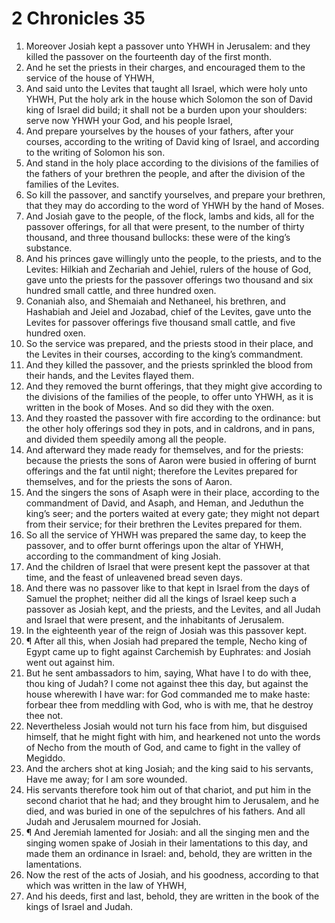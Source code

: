 ﻿# 2 Chronicles 35
1. Moreover Josiah kept a passover unto YHWH in Jerusalem: and they killed the passover on the fourteenth day of the first month. 
2. And he set the priests in their charges, and encouraged them to the service of the house of YHWH, 
3. And said unto the Levites that taught all Israel, which were holy unto YHWH, Put the holy ark in the house which Solomon the son of David king of Israel did build; it shall not be a burden upon your shoulders: serve now YHWH your God, and his people Israel, 
4. And prepare yourselves by the houses of your fathers, after your courses, according to the writing of David king of Israel, and according to the writing of Solomon his son. 
5. And stand in the holy place according to the divisions of the families of the fathers of your brethren the people, and after the division of the families of the Levites. 
6. So kill the passover, and sanctify yourselves, and prepare your brethren, that they may do according to the word of YHWH by the hand of Moses. 
7. And Josiah gave to the people, of the flock, lambs and kids, all for the passover offerings, for all that were present, to the number of thirty thousand, and three thousand bullocks: these were of the king’s substance. 
8. And his princes gave willingly unto the people, to the priests, and to the Levites: Hilkiah and Zechariah and Jehiel, rulers of the house of God, gave unto the priests for the passover offerings two thousand and six hundred small cattle, and three hundred oxen. 
9. Conaniah also, and Shemaiah and Nethaneel, his brethren, and Hashabiah and Jeiel and Jozabad, chief of the Levites, gave unto the Levites for passover offerings five thousand small cattle, and five hundred oxen. 
10. So the service was prepared, and the priests stood in their place, and the Levites in their courses, according to the king’s commandment. 
11. And they killed the passover, and the priests sprinkled the blood from their hands, and the Levites flayed them. 
12. And they removed the burnt offerings, that they might give according to the divisions of the families of the people, to offer unto YHWH, as it is written in the book of Moses. And so did they with the oxen. 
13. And they roasted the passover with fire according to the ordinance: but the other holy offerings sod they in pots, and in caldrons, and in pans, and divided them speedily among all the people. 
14. And afterward they made ready for themselves, and for the priests: because the priests the sons of Aaron were busied in offering of burnt offerings and the fat until night; therefore the Levites prepared for themselves, and for the priests the sons of Aaron. 
15. And the singers the sons of Asaph were in their place, according to the commandment of David, and Asaph, and Heman, and Jeduthun the king’s seer; and the porters waited at every gate; they might not depart from their service; for their brethren the Levites prepared for them. 
16. So all the service of YHWH was prepared the same day, to keep the passover, and to offer burnt offerings upon the altar of YHWH, according to the commandment of king Josiah. 
17. And the children of Israel that were present kept the passover at that time, and the feast of unleavened bread seven days. 
18. And there was no passover like to that kept in Israel from the days of Samuel the prophet; neither did all the kings of Israel keep such a passover as Josiah kept, and the priests, and the Levites, and all Judah and Israel that were present, and the inhabitants of Jerusalem. 
19. In the eighteenth year of the reign of Josiah was this passover kept. 
20. ¶ After all this, when Josiah had prepared the temple, Necho king of Egypt came up to fight against Carchemish by Euphrates: and Josiah went out against him. 
21. But he sent ambassadors to him, saying, What have I to do with thee, thou king of Judah? I come not against thee this day, but against the house wherewith I have war: for God commanded me to make haste: forbear thee from meddling with God, who is with me, that he destroy thee not. 
22. Nevertheless Josiah would not turn his face from him, but disguised himself, that he might fight with him, and hearkened not unto the words of Necho from the mouth of God, and came to fight in the valley of Megiddo. 
23. And the archers shot at king Josiah; and the king said to his servants, Have me away; for I am sore wounded. 
24. His servants therefore took him out of that chariot, and put him in the second chariot that he had; and they brought him to Jerusalem, and he died, and was buried in one of the sepulchres of his fathers. And all Judah and Jerusalem mourned for Josiah. 
25. ¶ And Jeremiah lamented for Josiah: and all the singing men and the singing women spake of Josiah in their lamentations to this day, and made them an ordinance in Israel: and, behold, they are written in the lamentations. 
26. Now the rest of the acts of Josiah, and his goodness, according to that which was written in the law of YHWH, 
27. And his deeds, first and last, behold, they are written in the book of the kings of Israel and Judah. 
